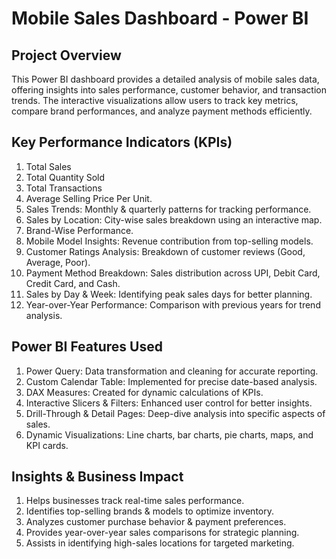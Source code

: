 # Mobile Sales Dashboard - Power BI

##  Project Overview
This Power BI dashboard provides a detailed analysis of mobile sales data, offering insights into sales performance, customer behavior, and transaction trends. The interactive visualizations allow users to track key metrics, compare brand performances, and analyze payment methods efficiently.

##  Key Performance Indicators (KPIs)
1. Total Sales
2. Total Quantity Sold
3. Total Transactions
4. Average Selling Price Per Unit.
5. Sales Trends: Monthly & quarterly patterns for tracking performance.
6. Sales by Location: City-wise sales breakdown using an interactive map.
7. Brand-Wise Performance.
8. Mobile Model Insights: Revenue contribution from top-selling models.
9. Customer Ratings Analysis: Breakdown of customer reviews (Good, Average, Poor).
10. Payment Method Breakdown: Sales distribution across UPI, Debit Card, Credit Card, and Cash.
11. Sales by Day & Week: Identifying peak sales days for better planning.
12. Year-over-Year Performance: Comparison with previous years for trend analysis.

##  Power BI Features Used
1. Power Query: Data transformation and cleaning for accurate reporting.
2. Custom Calendar Table: Implemented for precise date-based analysis.
3. DAX Measures: Created for dynamic calculations of KPIs.
4. Interactive Slicers & Filters: Enhanced user control for better insights.
5. Drill-Through & Detail Pages: Deep-dive analysis into specific aspects of sales.
6. Dynamic Visualizations: Line charts, bar charts, pie charts, maps, and KPI cards.

## Insights & Business Impact
1. Helps businesses track real-time sales performance.
2. Identifies top-selling brands & models to optimize inventory.
3. Analyzes customer purchase behavior & payment preferences.
4. Provides year-over-year sales comparisons for strategic planning.
5. Assists in identifying high-sales locations for targeted marketing.

